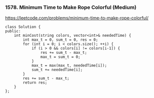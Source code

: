 ### 1578. Minimum Time to Make Rope Colorful (Medium)

https://leetcode.com/problems/minimum-time-to-make-rope-colorful/

```
class Solution {
public:
    int minCost(string colors, vector<int>& neededTime) {
        int max_t = 0, sum_t = 0, res = 0;
        for (int i = 0; i < colors.size(); ++i) {
            if (i > 0 && colors[i] != colors[i-1]) {
                res += sum_t - max_t;
                max_t = sum_t = 0;
            }
            max_t = max(max_t, neededTime[i]);
            sum_t += neededTime[i];
        }
        res += sum_t - max_t;
        return res;
    }
};
```
